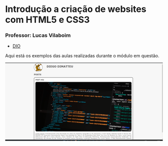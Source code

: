 # Introdução a criação de websites com HTML5 e CSS3

### Professor: Lucas Vilaboim
- [DIO](https://web.dio.me/course/introducao-criacao-de-websites-com-html5-e-css3/learning/462f831d-5fdf-485e-bf07-1d391eb94ac8?back=/track/tqi-fullstack-developer&tab=undefined&moduleId=undefined)


Aqui está os exemplos das aulas realizadas durante o módulo em questão.

<img src="assets/site.gif" style="center"/>